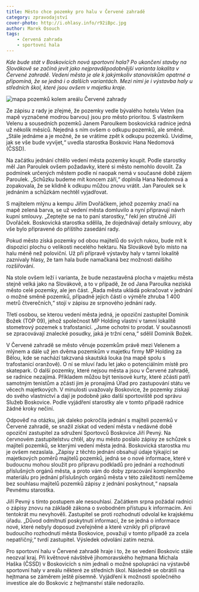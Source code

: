 ```yaml
---
title: Město chce pozemky pro halu v Červené zahradě
category: zpravodajství
cover-photo: http://i.ohlasy.info/r92iBpc.jpg
author: Marek Osouch
tags:
    - červená zahrada
    - sportovní hala
---
```


*Kde bude stát v Boskovicích nová sportovní hala? Po ukončení stavby na Slovákově se začíná jevit jako nejpravděpodobnější varianta lokalita v Červené zahradě. Vedení města je ale k jakýmkoliv stanoviskům opatrné a připomíná, že se jedná i o dalších variantách. Mezi nimi je i výstavba haly u středních škol, které jsou ovšem v majetku kraje.*

<img src="http://i.ohlasy.info/r92iBpc.jpg" alt="mapa pozemků kolem areálu Červené zahrady" class="img-responsive" data-author="ČÚZK a Ohlasy">

Ze zápisu z rady je zřejmé, že pozemky vedle bývalého hotelu Velen (na mapě vyznačené modrou barvou) jsou pro město prioritou. S vlastníkem Velenu a sousedních pozemků Janem Paroulkem boskovická radnice jedná už několik měsíců. Nejedná s ním ovšem o odkupu pozemků, ale směně. „Stále jednáme a je možné, že se vrátíme zpět k odkupu pozemků. Uvidíme, jak se vše bude vyvíjet,“ uvedla starostka Boskovic Hana Nedomová (ČSSD).

Na začátku jednání chtělo vedení města pozemky koupit. Podle starostky měl Jan Paroulek ovšem požadavky, které si město nemohlo dovolit. Za podmínek určených městem podle ní naopak nemá v současné době zájem Paroulek. „Schůzku budeme mít koncem září,“ doplnila Hana Nedomová a zopakovala, že se klidně k odkupu můžou znovu vrátit. Jan Paroulek se k jednáním a schůzkám nechtěl vyjadřovat.

S majitelem mlýnu a kempu Jiřím Dvořáčkem, jehož pozemky značí na mapě zelená barva, se už vedení města domluvilo a nyní připravují návrh kupní smlouvy. „Zeptejte se na to paní starostky,“ řekl jen stručně Jiří Dvořáček. Boskovická starostka sdělila, že dojednávají detaily smlouvy, aby vše bylo připravené do příštího zasedání rady.

Pokud město získá pozemky od obou majitelů do svých rukou, bude mít k dispozici plochu o velikosti necelého hektaru. Na Slovákově bylo místo na halu méně než poloviční. Už při přípravě výstavby haly v tamní lokalitě zaznívaly hlasy, že tam hala bude namačkaná bez možnosti dalšího rozšiřování.

Na stole ovšem leží i varianta, že bude nezastavěná plocha v majetku města stejně velká jako na Slovákově, a to v případě, že od Jana Paroulka nezíská město celé pozemky, ale jen část. „Rada města ukládá pokračovat v jednání o možné směně pozemků, případně jejich částí o výměře zhruba 1 400 metrů čtverečních,“ stojí v zápisu ze srpnového jednání rady.

Třetí osobou, se kterou vedení města jedná, je opoziční zastupitel Dominik Božek (TOP 09), jehož společnost MP Holding vlastní v tamní lokalitě stometrový pozemek s trafostanicí. „Jsme ochotni to prodat. V současnosti se zpracovávají znalecké posudky, jaká je tržní cena,“ sdělil Dominik Božek. 

V Červené zahradě se město věnuje pozemkům právě mezi Velenem a mlýnem a dále už jen dvěma pozemkům v majetku firmy MP Holding za Bělou, kde se nachází takzvaná skautská louka (na mapě spolu s trafostanicí oranžově).  O ní se mluví řadu let jako o potenciálním místě pro skatepark. O další pozemky, které nejsou města a jsou v Červené zahradě, se radnice nezajímá. Příkladem můžou být tenisové kurty, které zčásti patří samotným tenistům a zčásti jim je pronajímá Úřad pro zastupování státu ve věcech majetkových. V minulosti uvažovaly Boskovice, že pozemky získají do svého vlastnictví a dají je podobně jako další sportoviště pod správu Služeb Boskovice. Podle vyjádření starostky ale v tomto případě radnice žádné kroky nečiní.

Odpověď na otázku, jak daleko pokročila jednání s majiteli pozemků v Červené zahradě, se snažil získat od vedení města v nedávné době opoziční zastupitel za sdružení Sportovců Boskovice Jiří Pevný. Na červnovém zastupitelstvu chtěl, aby mu město poslalo zápisy ze schůzek s majiteli pozemků, se kterými vedení města jedná. Boskovická starostka mu je ovšem nezaslala. „Zápisy z těchto jednání obsahují údaje týkající se majetkových poměrů majitelů pozemků, jedná se o nové informace, které v budoucnu mohou sloužit pro přípravu podkladů pro jednání a rozhodnutí příslušných orgánů města, a proto vám do doby zpracování komplexního materiálu pro jednání příslušných orgánů města v této záležitosti nemůžeme bez souhlasu majitelů pozemků zápisy z jednání poskytnout,“ napsala Pevnému starostka.

Jiří Pevný s tímto postupem ale nesouhlasí. Začátkem srpna požádal radnici o zápisy znovu na základě zákona o svobodném přístupu k informacím. Ani tentokrát mu nevyhověli. Zastupitel se proti rozhodnutí odvolal ke krajskému úřadu. „Důvod odmítnutí poskytnutí informací, že se jedná o informace nové, které nebyly doposud zveřejněné a které vznikly při přípravě budoucího rozhodnutí města Boskovice, považuji v tomto případě za zcela nepatřičný,“ tvrdí zastupitel. Výsledek odvolání zatím nezná.

Pro sportovní halu v Červené zahradě hraje i to, že se vedení Boskovic stále neozval kraj. Při květnové návštěvě jihomoravského hejtmana Michala Haška (ČSSD) v Boskovicích s ním jednali o možné spolupráci na výstavbě sportovní haly v areálu některé ze středních škol. Následně se obrátili na hejtmana se záměrem ještě písemně. Vyjádření k možnosti společného investice ale do Boskovic z hejtmanství stále nedorazilo.
